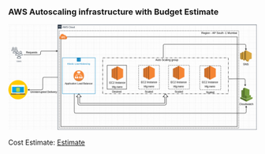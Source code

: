 ### AWS Autoscaling infrastructure with Budget Estimate


![INFRA](https://raw.githubusercontent.com/cr-trojan23/aws-autoscale/main/Autoscale_infra.png)

Cost Estimate: <a href=https://github.com/cr-trojan23/aws-autoscale/blob/main/Budget_Estimate.pdf>Estimate</a>
